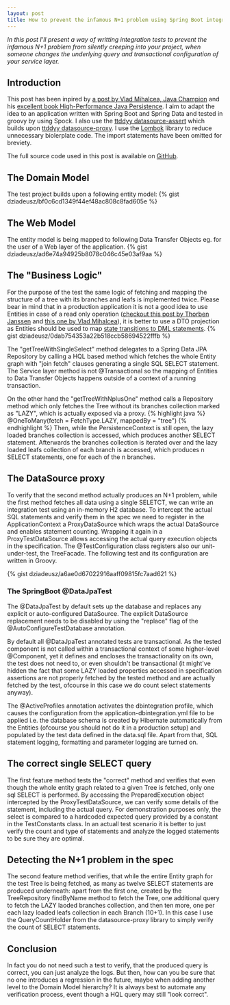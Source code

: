 ```yaml
---
layout: post
title: How to prevent the infamous N+1 problem using Spring Boot integration testing, Spock and a DataSource proxy
---
```


*In this post I'll present  a way of writting integration tests to prevent the infamous N+1 problem from silently creeping into your project, when someone changes the underlying query and transactional configuration of your service layer.* 

## Introduction
This post has been inpired by [a post by Vlad Mihalcea, Java Champion](https://vladmihalcea.com/2014/02/01/how-to-detect-the-n-plus-one-query-problem-during-testing/) and his [excellent book High-Performance Java Persistence](https://www.amazon.com/High-Performance-Java-Persistence-Vlad-Mihalcea/dp/973022823X/ref=sr_1_1?ie=UTF8&qid=1512246851&sr=8-1&keywords=high+performance+java+persistence). I aim to adapt the idea to an application written with Spring Boot and Spring Data and tested in groovy by using Spock. I also use the [ttddyy datasource-assert](https://github.com/ttddyy/datasource-assert) which builds upon [ttddyy datasource-proxy](https://github.com/ttddyy/datasource-proxy). I use the [Lombok](https://projectlombok.org/) library to reduce unnecessary biolerplate code. The import statements have been omitted for breviety. 

The full source code used in this post is available on [GitHub](https://github.com/dziadeusz/n-plus-one-integration-testing).

## The Domain Model
The test project builds upon a following entity model:
{% gist dziadeusz/bf0c6cd1349f44ef48ac808c8fad605e %}
## The Web Model
The entity model is being mapped to following Data Transfer Objects eg. for the user of a Web layer of the application. 
{% gist dziadeusz/ad6e74a94925b8078c046c45e03af9aa %}

## The "Business Logic"
For the purpose of the test the same logic of fetching and mapping the structure of a tree with its branches and leafs is implemented twice. Please bear in mind that in a production application it is not a good idea to use Entities in case of a read only operation ([checkout this post by Thorben Janssen](https://www.thoughts-on-java.org/entities-dtos-use-projection/) and [this one by Vlad Mihalcea](https://vladmihalcea.com/2016/09/13/the-best-way-to-handle-the-lazyinitializationexception/)), it is better to use a DTO projection as Entities should be used to map [state transitions to DML statements](https://vladmihalcea.com/2014/07/30/a-beginners-guide-to-jpa-hibernate-entity-state-transitions/).
{% gist dziadeusz/0dab754353a22b518ccb58694522fffb %}

The "getTreeWithSingleSelect" method delegates to a Spring Data JPA Repository by calling a HQL based method which fetches the whole Entity graph with "join fetch" clauses generating a single SQL SELECT statement. The Service layer method is not @Transactional so the mapping of Entities to Data Transfer Objects happens outside of a context of a running transaction. 

On the other hand the "getTreeWithNplusOne" method calls a Repository method which only fetches the Tree without its branches collection marked as "LAZY", which is actually exposed via a proxy.
{% highlight java %}
@OneToMany(fetch = FetchType.LAZY, mappedBy = "tree")
{% endhighlight %}
Then, while the PersistenceContext is still open, the lazy loaded branches collection is accessed, which produces another SELECT statement. Afterwards the branches collection is iterated over and the lazy loaded leafs collection of each branch is accessed, which produces n SELECT statements, one for each of the n branches.
## The DataSource proxy
To verify that the second method actually produces an N+1 problem, while the first method fetches all data using a single SELETCT, we can write an integration test using an in-memory H2 database. To intercept the actual SQL statements and verify them in the spec we need to register in the ApplicationContext a ProxyDataSource which wraps the actual DataSource and enables statement counting. Wrapping it again in a ProxyTestDataSource allows accessing the actual query execution objects in the specification. The @TestConfiguration class registers also our unit-under-test, the TreeFacade. The following test and its configuration are written in Groovy.

{% gist dziadeusz/a6ae0d67022916aaff09815fc7aad621 %}
### The SpringBoot @DataJpaTest
The @DataJpaTest by default sets up the database and replaces any explicit or auto-configured DataSource. The explicit DataSource replacement needs to be disabled by using the "replace" flag of the @AutoConfigureTestDatabase annotation. 

By default all @DataJpaTest annotated tests are transactional. As the tested component is not called within a transactional context of some higher-level @Component, yet it defines and encloses the transactionality on its own, the test does not need to, or even shouldn't be transactional (it might've hidden the fact that some LAZY loaded properties accessed in specification assertions are not properly fetched by the tested method and are actually fetched by the test, ofcourse in this case we do count select statements anyway). 

The @ActiveProfiles annotation activates the dbintegration profile, which causes the configuration from the application-dbintegration.yml file to be applied i.e. the database schema is created by Hibernate automatically from the Entities (ofcourse you should not do it in a production setup) and populated by the test data defined in the data.sql file. Apart from that, SQL statement logging, formatting and parameter logging are turned on. 

## The correct single SELECT query

The first feature method tests the "correct" method and verifies that even though the whole entity graph related to a given Tree is fetched, only one sql SELECT is performed. By accessing the PreparedExecution object intercepted by the ProxyTestDataSource, we can verify some details of the statement, including the actual query. For demonstration purposes only, the select is compared to a hardcoded expected query provided by a constant in the TestConstants class. In an actuall test scenario it is better to just verify the count and type of statements and analyze the logged statements to be sure they are optimal. 

## Detecting the N+1 problem in the spec

The second feature method verifies, that while the entire Entity graph for the test Tree is being fetched, as many as twelve SELECT statements are produced underneath: apart from the first one, created by the TreeRepository findByName method to fetch the Tree, one additional query to fetch the LAZY laoded branches collection, and then ten more, one per each lazy loaded leafs collection in each Branch (10+1). In this case I use the QueryCountHolder from the datasource-proxy library to simply verify the count of SELECT statements. 

## Conclusion
In fact you do not need such a test to verify, that the produced query is correct, you can just analyze the logs. But then, how can you be sure that no one introduces a regression in the future, maybe when adding another level to the Domain Model hierarchy? It is always best to automate any verification process, event though a HQL query may still "look correct".
